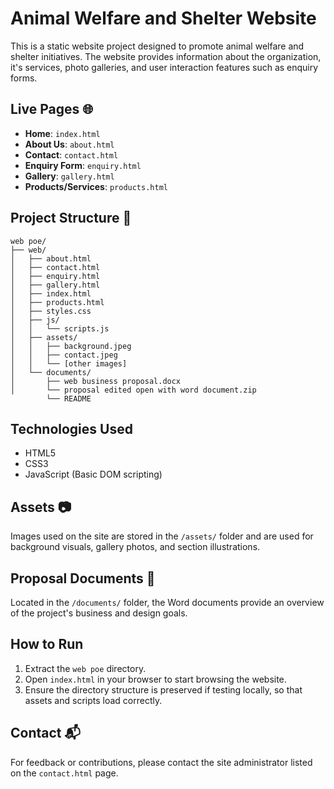 # Animal Welfare and Shelter Website

This is a static website project designed to promote animal welfare and shelter initiatives. The website provides information about the organization, it's services, photo galleries, and user interaction features such as enquiry forms.

##  Live Pages 🌐

- **Home**: `index.html`
- **About Us**: `about.html`
- **Contact**: `contact.html`
- **Enquiry Form**: `enquiry.html`
- **Gallery**: `gallery.html`
- **Products/Services**: `products.html`

##  Project Structure 📁

```
web poe/
├── web/
│   ├── about.html
│   ├── contact.html
│   ├── enquiry.html
│   ├── gallery.html
│   ├── index.html
│   ├── products.html
│   ├── styles.css
│   ├── js/
│   │   └── scripts.js
│   ├── assets/
│   │   ├── background.jpeg
│   │   ├── contact.jpeg
│   │   └── [other images]
│   └── documents/
│       ├── web business proposal.docx
│       └── proposal edited open with word document.zip
        └── README
```

##  Technologies Used

- HTML5
- CSS3
- JavaScript (Basic DOM scripting)

##  Assets 📷

Images used on the site are stored in the `/assets/` folder and are used for background visuals, gallery photos, and section illustrations.

## Proposal Documents 📄

Located in the `/documents/` folder, the Word documents provide an overview of the project's business and design goals.

##  How to Run

1. Extract the `web poe` directory.
2. Open `index.html` in your browser to start browsing the website.
3. Ensure the directory structure is preserved if testing locally, so that assets and scripts load correctly.

##  Contact 📬

For feedback or contributions, please contact the site administrator listed on the `contact.html` page.
